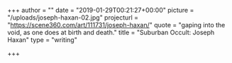 +++
author = ""
date = "2019-01-29T00:21:27+00:00"
picture = "/uploads/joseph-haxan-02.jpg"
projecturl = "https://scene360.com/art/111731/joseph-haxan/"
quote = "gaping into the void, as one does at birth and death."
title = "Suburban Occult: Joseph Haxan"
type = "writing"

+++
